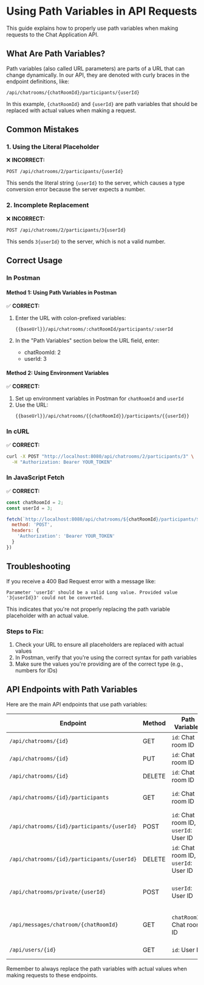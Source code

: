 # Using Path Variables in API Requests

This guide explains how to properly use path variables when making requests to the Chat Application API.

## What Are Path Variables?

Path variables (also called URL parameters) are parts of a URL that can change dynamically. In our API, they are denoted with curly braces in the endpoint definitions, like:

```
/api/chatrooms/{chatRoomId}/participants/{userId}
```

In this example, `{chatRoomId}` and `{userId}` are path variables that should be replaced with actual values when making a request.

## Common Mistakes

### 1. Using the Literal Placeholder

❌ **INCORRECT:**
```
POST /api/chatrooms/2/participants/{userId}
```

This sends the literal string `{userId}` to the server, which causes a type conversion error because the server expects a number.

### 2. Incomplete Replacement

❌ **INCORRECT:**
```
POST /api/chatrooms/2/participants/3{userId}
```

This sends `3{userId}` to the server, which is not a valid number.

## Correct Usage

### In Postman

#### Method 1: Using Path Variables in Postman

✅ **CORRECT:**
1. Enter the URL with colon-prefixed variables:
   ```
   {{baseUrl}}/api/chatrooms/:chatRoomId/participants/:userId
   ```

2. In the "Path Variables" section below the URL field, enter:
   - chatRoomId: 2
   - userId: 3

#### Method 2: Using Environment Variables

✅ **CORRECT:**
1. Set up environment variables in Postman for `chatRoomId` and `userId`
2. Use the URL:
   ```
   {{baseUrl}}/api/chatrooms/{{chatRoomId}}/participants/{{userId}}
   ```

### In cURL

✅ **CORRECT:**
```bash
curl -X POST "http://localhost:8080/api/chatrooms/2/participants/3" \
  -H "Authorization: Bearer YOUR_TOKEN"
```

### In JavaScript Fetch

✅ **CORRECT:**
```javascript
const chatRoomId = 2;
const userId = 3;

fetch(`http://localhost:8080/api/chatrooms/${chatRoomId}/participants/${userId}`, {
  method: 'POST',
  headers: {
    'Authorization': 'Bearer YOUR_TOKEN'
  }
})
```

## Troubleshooting

If you receive a 400 Bad Request error with a message like:

```
Parameter 'userId' should be a valid Long value. Provided value '3{userId}3' could not be converted.
```

This indicates that you're not properly replacing the path variable placeholder with an actual value.

### Steps to Fix:

1. Check your URL to ensure all placeholders are replaced with actual values
2. In Postman, verify that you're using the correct syntax for path variables
3. Make sure the values you're providing are of the correct type (e.g., numbers for IDs)

## API Endpoints with Path Variables

Here are the main API endpoints that use path variables:

| Endpoint | Method | Path Variables | Description |
|----------|--------|----------------|-------------|
| `/api/chatrooms/{id}` | GET | `id`: Chat room ID | Get a chat room by ID |
| `/api/chatrooms/{id}` | PUT | `id`: Chat room ID | Update a chat room |
| `/api/chatrooms/{id}` | DELETE | `id`: Chat room ID | Delete a chat room |
| `/api/chatrooms/{id}/participants` | GET | `id`: Chat room ID | Get chat room participants |
| `/api/chatrooms/{id}/participants/{userId}` | POST | `id`: Chat room ID, `userId`: User ID | Add a participant to a chat room |
| `/api/chatrooms/{id}/participants/{userId}` | DELETE | `id`: Chat room ID, `userId`: User ID | Remove a participant from a chat room |
| `/api/chatrooms/private/{userId}` | POST | `userId`: User ID | Create or get a private chat with a user |
| `/api/messages/chatroom/{chatRoomId}` | GET | `chatRoomId`: Chat room ID | Get messages for a chat room |
| `/api/users/{id}` | GET | `id`: User ID | Get a user by ID |

Remember to always replace the path variables with actual values when making requests to these endpoints.

